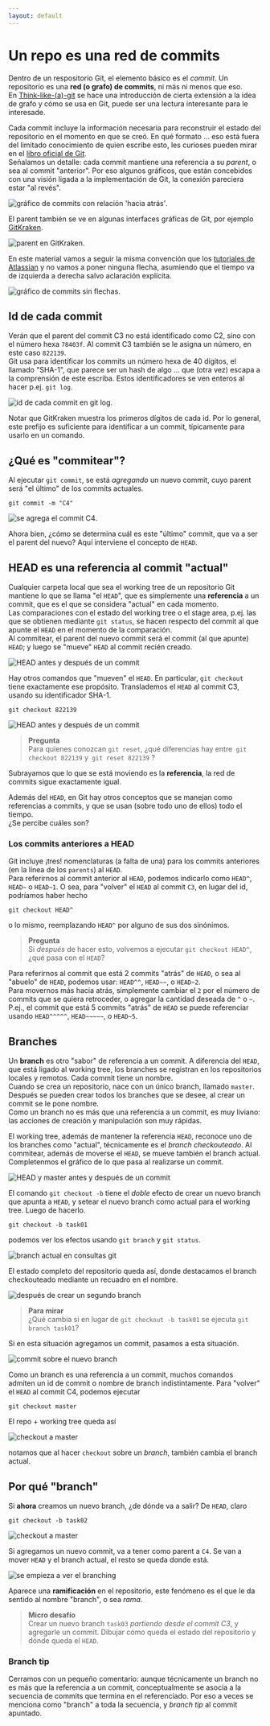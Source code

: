 ```yaml
---
layout: default
---
```


# Un repo es una red de commits
Dentro de un respositorio Git, el elemento básico es el _commit_. Un repositorio es una **red (o grafo) de commits**, ni más ni menos que eso.  
En [Think-like-(a)-git](http://think-like-a-git.net/) se hace una introducción de cierta extensión a la idea de grafo y cómo se usa en Git, puede ser una lectura interesante para le interesade.

Cada commit incluye la información necesaria para reconstruir el estado del repositorio en el momento en que se creó. En qué formato ... eso está fuera del limitado conocimiento de quien escribe esto, les curioses pueden mirar en el [libro oficial de Git](https://git-scm.com/book/en/v2/Getting-Started-What-is-Git%3F).  
Señalamos un detalle: cada commit mantiene una referencia a su _parent_, o sea al commit "anterior". Por eso algunos gráficos, que están concebidos con una visión ligada a la implementación de Git, la conexión pareciera estar "al revés".

![gráfico de commits con relación 'hacia atrás'](./images/commits-backward-relation.jpg).

El parent también se ve en algunas interfaces gráficas de Git, por ejemplo [GitKraken](https://www.gitkraken.com/).

![parent en GitKraken](./images/commit-parent-in-git-kraken.jpg).

En este material vamos a seguir la misma convención que los [tutoriales de Atlassian](https://www.atlassian.com/git/tutorials) y no vamos a poner ninguna flecha, asumiendo que el tiempo va de izquierda a derecha salvo aclaración explícita.

![gráfico de commits sin flechas](./images/commits-graph-without-arrow.jpg).


## Id de cada commit
Verán que el parent del commit C3 no está identificado como C2, sino con el número hexa `78403f`. Al commit C3 también se le asigna un número, en este caso `822139`.  
Git usa para identificar los commits un número hexa de 40 dígitos, el llamado "SHA-1", que parece ser un hash de algo ... que (otra vez) escapa a la comprensión de este escriba.
Estos identificadores se ven enteros al hacer p.ej. `git log`.

![id de cada commit en git log](./images/commit-ids-in-log.jpg).

Notar que GitKraken muestra los primeros dígitos de cada id. Por lo general, este prefijo es suficiente para identificar a un commit, típicamente para usarlo en un comando.


## ¿Qué es "commitear"?
Al ejecutar `git commit`, se está _agregando_ un nuevo commit, cuyo parent será "el último" de los commits actuales.

``` 
git commit -m "C4"
```
![se agrega el commit C4](./images/add-commit-c4.jpg).

Ahora bien, ¿cómo se determina cuál es este "último" commit, que va a ser el parent del nuevo? Aquí interviene el concepto de `HEAD`.


## HEAD es una referencia al commit "actual"
Cualquier carpeta local que sea el working tree de un repositorio Git mantiene lo que se llama "el `HEAD`", que es simplemente una **referencia** a un commit, que es el que se considera "actual" en cada momento.  
Las comparaciones con el estado del working tree o el stage area, p.ej. las que se obtienen mediante `git status`, se hacen respecto del commit al que apunte el `HEAD` en el momento de la comparación.  
Al commitear, el parent del nuevo commit será el commit (al que apunte) `HEAD`; y luego se "mueve" `HEAD` al commit recién creado.

![HEAD antes y después de un commit](./images/head-after-commit.jpg)

Hay otros comandos que "mueven" el `HEAD`. En particular, `git checkout` tiene exactamente ese propósito. Translademos el `HEAD` al commit C3, usando su identificador SHA-1.

```
git checkout 822139
```

![HEAD antes y después de un commit](./images/checkout-move-head.jpg)

> **Pregunta**  
> Para quienes conozcan `git reset`, ¿qué diferencias hay entre` git checkout 822139` y` git reset 822139` ?

Subrayamos que lo que se está moviendo es la **referencia**, la red de commits sigue exactamente igual.

Además del `HEAD`, en Git hay otros conceptos que se manejan como referencias a commits, y que se usan (sobre todo uno de ellos) todo el tiempo.  
¿Se percibe cuáles son?


### Los commits anteriores a HEAD
Git incluye ¡tres! nomenclaturas (a falta de una) para los commits anteriores (en la línea de los `parents`) al `HEAD`.   
Para referirnos al commit anterior al `HEAD`, podemos indicarlo como `HEAD^`, `HEAD~` o `HEAD~1`. O sea, para "volver" el `HEAD` al commit `C3`, en lugar del id, podríamos haber hecho
```
git checkout HEAD^
```
o lo mismo, reemplazando `HEAD^` por alguno de sus dos sinónimos.

> **Pregunta**  
> Si _después_ de hacer esto, volvemos a ejecutar `git checkout HEAD^`, ¿qué pasa con el `HEAD`?

Para referirnos al commit que está 2 commits "atrás" de `HEAD`, o sea al "abuelo" de `HEAD`, podemos usar: `HEAD^^`, `HEAD~~`, o `HEAD~2`.  
Para movernos más hacia atrás, simplemente cambiar el `2` por el número de commits que se quiera retroceder, o agregar la cantidad deseada de `^` o `~`. P.ej., el commit que está 5 commits "atrás" de `HEAD` se puede referenciar usando `HEAD^^^^^`, `HEAD~~~~~`, o `HEAD~5`.


## Branches
Un **branch** es otro "sabor" de referencia a un commit. A diferencia del `HEAD`, que está ligado al working tree, los branches se registran en los repositorios locales y remotos. Cada commit tiene un nombre.   
Cuando se crea un repositorio, nace con un único branch, llamado `master`. 
Después se pueden crear todos los branches que se desee, al crear un commit se le pone nombre.  
Como un branch no es más que una referencia a un commit, es muy liviano: las acciones de creación y manipulación son muy rápidas.

El working tree, además de mantener la referencia `HEAD`, reconoce uno de los branches como "actual", técnicamente es el _branch checkouteado_.
Al commitear, además de moverse el `HEAD`, se mueve también el branch actual.
Completenmos el gráfico de lo que pasa al realizarse un commit.

![HEAD y master antes y después de un commit](./images/head-and-master-after-commit.jpg)

El comando `git checkout -b` tiene el _doble_ efecto de crear un nuevo branch que apunta a `HEAD`, y setear el nuevo branch como actual para el working tree. Luego de hacerlo.

```
git checkout -b task01
```

podemos ver los efectos usando `git branch` y `git status`.

![branch actual en consultas git](./images/current-branch-in-git-commands.jpg)

El estado completo del repositorio queda así, donde destacamos el branch checkouteado mediante un recuadro en el nombre.  

![después de crear un segundo branch](./images/second-branch-just-created.jpg)

> **Para mirar**  
> ¿Qué cambia si en lugar de `git checkout -b task01` se ejecuta `git branch task01`?

Si en esta situación agregamos un commit, pasamos a esta situación.

![commit sobre el nuevo branch](./images/new-commit-with-two-branches.jpg)

Como un branch es una referencia a un commit, muchos comandos admiten un id de commit o nombre de branch indistintamente. Para "volver" el `HEAD` al commit C4, podemos ejecutar

``` 
git checkout master
```

El repo + working tree queda así

![checkout a master](./images/shift-head-backwards-to-master.jpg)

notamos que al hacer `checkout` sobre un _branch_, también cambia el branch actual.

## Por qué "branch"
Si **ahora** creamos un nuevo branch, ¿de dónde va a salir? De `HEAD`, claro
``` 
git checkout -b task02
```

![checkout a master](./images/create-branch-task02.jpg)

Si agregamos un nuevo commit, va a tener como parent a `C4`. Se van a mover `HEAD` y el branch actual, el resto se queda donde está.

![se empieza a ver el branching](./images/true-branching-starts.jpg)

Aparece una **ramificación** en el repositorio, este fenómeno es el que le da sentido al nombre "branch", o sea _rama_.

> **Micro desafío**  
> Crear un nuevo branch `task03` _partiendo desde el commit C3_, y agregarle un commit. Dibujar cómo queda el estado del repositorio y dónde queda el `HEAD`.


### Branch tip
Cerramos con un pequeño comentario: aunque técnicamente un branch no es más que la referencia a un commit, conceptualmente se asocia a la secuencia de commits que termina en el referenciado. Por eso a veces se menciona como "branch" a toda la secuencia, y _branch tip_ al commit apuntado.











